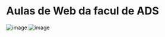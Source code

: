 # Aulas de Web da facul de ADS
![image](https://github.com/user-attachments/assets/18c83c44-2822-4cc4-916e-87e415c4acbe)
![image](https://github.com/user-attachments/assets/b5934e6e-b318-4e01-80b0-5b9c70b570be)

